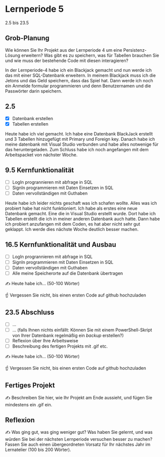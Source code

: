# Lernperiode 5

2.5 bis 23.5

## Grob-Planung

Wie können Sie Ihr Projekt aus der Lernperiode 4 um eine Persistenz-Lösung erweitern? Was gibt es zu speichern, was für Tabellen brauchen Sie und wie muss der bestehende Code mit diesen interagieren?

In der Lernperiode-4 habe ich ein Blackjack gemacht und nun werde ich das mit einer SQL-Datenbank erweitern. In meinem Blackjack muss ich die Jetons und das Geld speichern, dass das Spiel hat. Dann werde ich noch ein Anmelde formular programmieren und denn Benutzernamen und die Passwörter darin speichern. 

## 2.5

- [x] Datenbank erstellen 
- [x] Tabellen erstellen

Heute habe ich viel gemacht. Ich habe eine Datenbank BlackJack erstellt und 3 Tabellen hinzugefügt mit Primary und Foreign key. Danach habe ich meine datenbank mit Visual Studio verbunden und habe alles notwenige für das heruntergeladen. Zum Schluss habe ich noch angefangen mit dem Arbeitspacket von nächster Woche.

## 9.5 Kernfunktionalität

- [ ] LogIn progrannieren mit abfrage in SQL
- [ ] SignIn programmieren mit Daten Einsetzen in SQL
- [ ] Daten vervollständigen mit Guthaben

Heute habe ich leider nichts geschaft was ich schafen wollte. Alles was ich probiert habe hat nicht funktioniert. Ich habe als erstes eine neue Datenbank gemacht. Eine die in Visual Studio erstellt wurde. Dort habe ich Tabellen erstellt die ich in meiner anderen Datenbank auch hatte. Dann habe ich probiert anzufangen mit dem Coden, es hat aber nicht sehr gut geklappt. Ich werde dies nächste Woche deutlich besser machen.



## 16.5 Kernfunktionalität und Ausbau

- [ ] LogIn progrannieren mit abfrage in SQL
- [ ] SignIn programmieren mit Daten Einsetzen in SQL
- [ ] Daten vervollständigen mit Guthaben
- [ ] Alle meine Speicherorte auf die Datenbank übertragen

✍️ Heute habe ich... (50-100 Wörter)

☝️ Vergessen Sie nicht, bis einen ersten Code auf github hochzuladen

## 23.5 Abschluss

- [ ] ...
- [ ] ... (falls Ihnen nichts einfällt: Können Sie mit einem PowerShell-Skript von Ihrer Datenbank regelmäßig ein *backup* erstellen?)
- [ ] Reflexion über Ihre Arbeitsweise
- [ ] Beschreibung des fertigen Projekts mit .gif etc.

✍️ Heute habe ich... (50-100 Wörter)

☝️ Vergessen Sie nicht, bis einen ersten Code auf github hochzuladen

## Fertiges Projekt

✍️ Beschreiben Sie hier, wie Ihr Projekt am Ende aussieht, und fügen Sie mindestens ein .gif ein.

## Reflexion

✍️ Was ging gut, was ging weniger gut? Was haben Sie gelernt, und was würden Sie bei der nächsten Lernperiode versuchen besser zu machen? Fassen Sie auch einen übergeordneten Vorsatz für Ihr nächstes Jahr im Lernatelier (100 bis 200 Wörter).
